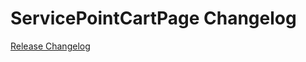 # ServicePointCartPage Changelog

[Release Changelog](https://github.com/spryker-shop/service-point-cart-page/releases)
